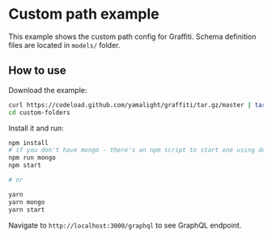 # Custom path example

This example shows the custom path config for Graffiti.
Schema definition files are located in `models/` folder.

## How to use

Download the example:

```bash
curl https://codeload.github.com/yamalight/graffiti/tar.gz/master | tar -xz --strip=2 graffiti-master/examples/custom-folders
cd custom-folders
```

Install it and run:

```bash
npm install
# if you don't have mongo - there's an npm script to start one using docker
npm run mongo
npm start

# or

yarn
yarn mongo
yarn start
```

Navigate to `http://localhost:3000/graphql` to see GraphQL endpoint.
